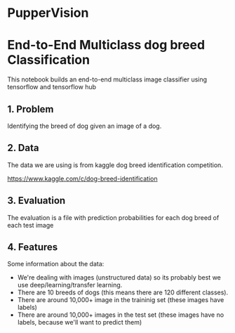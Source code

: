 # PupperVision

# End-to-End Multiclass dog breed Classification

This notebook builds an end-to-end multiclass image classifier using tensorflow and tensorflow hub

## 1. Problem

Identifying the breed of dog given an image of a dog.

## 2. Data

The data we are using is from kaggle dog breed identification competition.

https://www.kaggle.com/c/dog-breed-identification

## 3. Evaluation

The evaluation is a file with prediction probabilities for each dog breed of each test image

## 4. Features

Some information about the data:
* We're dealing with images (unstructured data) so its probably best we use deep/learning/transfer learning.
* There are 10 breeds of dogs (this means there are 120 different classes).
* There are around 10,000+ image in the traininig set (these images have labels)
* There are around 10,000+ images in the test set (these images have no labels, because we'll want to predict them)
